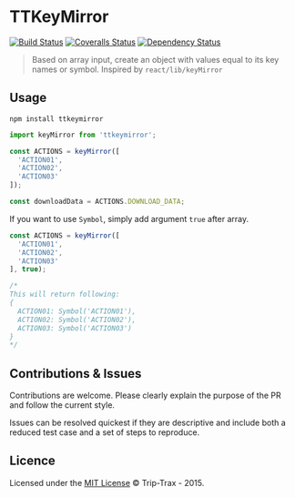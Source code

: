 # TTKeyMirror
[![Build Status][travis-image]][travis-url]
[![Coveralls Status][coveralls-image]][coveralls-url]
[![Dependency Status][depstat-image]][depstat-url]

> Based on array input, create an object with values equal to its key names or symbol. Inspired by `react/lib/keyMirror`

## Usage
```shell
npm install ttkeymirror
```

```javascript
import keyMirror from 'ttkeymirror';

const ACTIONS = keyMirror([
  'ACTION01',
  'ACTION02',
  'ACTION03'
]);

const downloadData = ACTIONS.DOWNLOAD_DATA;
```

If you want to use `Symbol`, simply add argument `true` after array.

```javascript
const ACTIONS = keyMirror([
  'ACTION01',
  'ACTION02',
  'ACTION03'
], true);

/*
This will return following:
{
  ACTION01: Symbol('ACTION01'),
  ACTION02: Symbol('ACTION02'),
  ACTION03: Symbol('ACTION03')
}
*/
```

## Contributions & Issues
Contributions are welcome. Please clearly explain the purpose of the PR and follow the current style.

Issues can be resolved quickest if they are descriptive and include both a reduced test case and a set of steps to reproduce.

## Licence
Licensed under the [MIT License](LICENSE) © Trip-Trax - 2015.

[travis-url]: https://travis-ci.org/Trip-Trax/TTKeyMirror
[travis-image]: https://img.shields.io/travis/Trip-Trax/TTKeyMirror.svg?style=flat-square

[coveralls-url]: https://coveralls.io/r/Trip-Trax/TTKeyMirror
[coveralls-image]: https://img.shields.io/coveralls/Trip-Trax/TTKeyMirror.svg?style=flat-square

[depstat-url]: https://david-dm.org/Trip-Trax/TTKeyMirror
[depstat-image]: https://david-dm.org/Trip-Trax/TTKeyMirror.svg?style=flat-square
